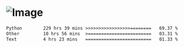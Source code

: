 # ![Image](https://github.com/user-attachments/assets/5f2d2b12-d836-424c-876f-cb0c9a5d9144)

<!--START_SECTION:waka-->

```txt
Python        229 hrs 39 mins >>>>>>>>>>>>>>>>>========   69.37 %
Other         10 hrs 56 mins  >========================   03.31 %
Text          4 hrs 23 mins   =========================   01.33 %
```

<!--END_SECTION:waka-->
